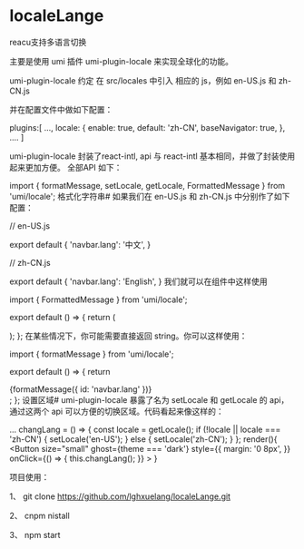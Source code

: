 # localeLange
reacu支持多语言切换

主要是使用 umi 插件 umi-plugin-locale 来实现全球化的功能。

umi-plugin-locale 约定 在 src/locales 中引入 相应的 js，例如 en-US.js 和 zh-CN.js

并在配置文件中做如下配置：

  plugins:[
   ...,
   locale: {
        enable: true,
        default: 'zh-CN',
        baseNavigator: true,
    },
    ....
]


umi-plugin-locale 封装了react-intl, api 与 react-intl 基本相同，并做了封装使用起来更加方便。
全部API 如下：

import { formatMessage, setLocale, getLocale, FormattedMessage } from 'umi/locale';
格式化字符串#
如果我们在 en-US.js 和 zh-CN.js 中分别作了如下配置：

// en-US.js

export default {
  'navbar.lang': '中文',
}

// zh-CN.js

export default {
  'navbar.lang': 'English',
}
我们就可以在组件中这样使用

import { FormattedMessage } from 'umi/locale';

export default () => {
  return (
    <div>
      <FormattedMessage id="navbar.lang" />
    </div>
  );
};
在某些情况下，你可能需要直接返回 string。你可以这样使用：

import { formatMessage } from 'umi/locale';

export default () => {
  return <div>{formatMessage({ id: 'navbar.lang' })}</div>;
};
设置区域#
umi-plugin-locale 暴露了名为 setLocale 和 getLocale 的 api，通过这两个 api 可以方便的切换区域。代码看起来像这样的：

 ...
 changLang = () => {
    const locale = getLocale();
    if (!locale || locale === 'zh-CN') {
      setLocale('en-US');
    } else {
      setLocale('zh-CN');
    }
  };
  render(){
        <Button
          size="small"
          ghost={theme === 'dark'}
          style={{
            margin: '0 8px',
          }}
          onClick={() => {
            this.changLang();
          }}
        >
          <FormattedMessage id="navbar.lang" />
        </Button>
  }
  
  
  项目使用：
  
   1、 git clone https://github.com/lghxuelang/localeLange.git
   
   2、 cnpm nistall 
   
   3、 npm start 
